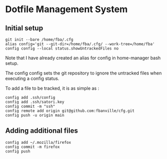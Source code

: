 # Dotfile Management System

## Initial setup

```
git init --bare /home/fba/.cfg
alias config='git --git-dir=/home/fba/.cfg/ --work-tree=/home/fba'
config config --local status.showUntrackedFiles no
```

Note that I have already created an alias for config in home-manager bash setup.

The config config sets the git repository to ignore the untracked files when executing a config status.

To add a file to be tracked, it is as simple as :

```
config add .ssh/config
config add .ssh/satori.key
config commit -m "ssh"
config remote add origin git@github.com:fbanville/cfg.git
config push -u origin main
```

## Adding additional files

```
config add ~/.mozilla/firefox
config commit -m firefox
config push
```





